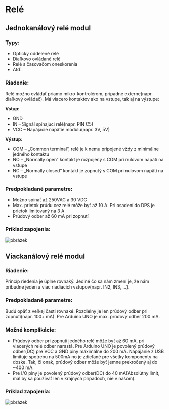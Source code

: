 # Relé

## Jednokanálový relé modul

### Typy:

- Opticky oddelené relé
- Diaľkovo ovládané relé
- Relé s časovačom oneskorenia
- Atď.

### Riadenie:

Relé možno ovládať priamo mikro-kontrolérom, prípadne externe(napr. diaľkový ovládač). Má viacero kontaktov ako na vstupe, tak aj na výstupe:

**Vstup:**
- GND
- IN – Signál spínajúci relé(napr. PIN C5)
- VCC – Napájacie napätie modulu(napr. 3V, 5V)

**Výstup:**
- COM – „Common terminal“, relé je k nemu pripojené vždy z minimálne jedného kontaktu
- NO – „Normally open“ kontakt je rozpojený s COM pri nulovom napätí na vstupe
- NC – „Normally closed“ kontakt je zopnutý s COM pri nulovom napätí na vstupe

### Predpokladané parametre:

- Možno spínať až 250VAC a 30 VDC
- Max. prietok prúdu cez relé môže byť až 10 A. Pri osadení do DPS je prietok limitovaný na 3 A
- Prúdový odber až 60 mA pri zopnutí

### Príklad zapojenia:

![obrázek](https://navody.dratek.cz/images/technikuv_blog/navody/spinaci_prvky/one_channel_relay.png)

## Viackanálový relé modul

### Riadenie:

Princíp riedenia je úplne rovnaký. Jediné čo sa nám zmení je, že nám pribudne jeden a viac riadiacich vstupov(napr. IN2, IN3, ...).

### Predpokladané parametre:

Budú opäť z veľkej časti rovnaké. Rozdielny je len prúdový odber pri zopnutí(napr. 100+ mA). Pre Arduino UNO je max. prúdový odber 200 mA.

### Možné komplikácie:

- Prúdový odber pri zopnutí jedného relé môže byť až 60 mA, pri viacerých relé odber narastá. Pre Arduino UNO je povolený prúdový odber(DC) pre VCC a GND piny maximálne do 200 mA. Napájanie z USB limituje spotrebu na 500mA no je zdieľané pre všetky komponenty na doske. Tak, či onak, prúdový odber môže byť jemne prekročený aj do ~400 mA.
- Pre I/O piny je povolený prúdový odber(DC) do 40 mA(Absolútny limit, mal by sa používať len v krajných prípadoch, nie v našom).

### Príklad zapojenia:

![obrázek](https://navody.dratek.cz/images/technikuv_blog/navody/spinaci_prvky/vicekanal.png)





















